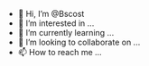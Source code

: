 - 👋 Hi, I’m @Bscost
- 👀 I’m interested in ...
- 🌱 I’m currently learning ...
- 💞️ I’m looking to collaborate on ...
- 📫 How to reach me ...

<!---
Bscost/Bscost is a ✨ special ✨ repository because its `README.md` (this file) appears on your GitHub profile.
You can click the Preview link to take a look at your changes.
--->
